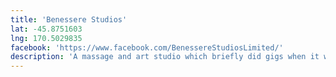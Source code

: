 ```yaml
---
title: 'Benessere Studios'
lat: -45.8751603
lng: 170.5029835
facebook: 'https://www.facebook.com/BenessereStudiosLimited/'
description: 'A massage and art studio which briefly did gigs when it was located in Capitol Building on Princes Street. It''s now located in Consultancy House.'
---
```

